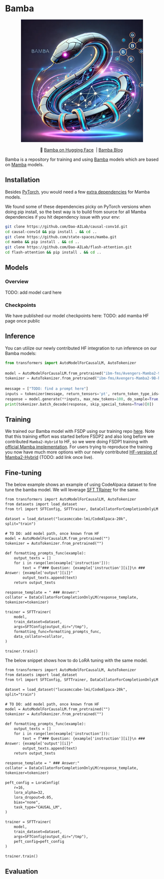 # Bamba

<p align="center">
  <img src="/bamba.jpeg" width="400"/>
</p>

<p align="center">
        🤗 <a href="https://huggingface.co/ibm-fms/Avengers-Mamba2-9B"> Bamba on Hugging Face</a>&nbsp | <a href="TODO"> Bamba Blog</a>&nbsp
<br>

Bamba is a repository for training and using [Bamba](https://huggingface.co/ibm-fms/Avengers-Mamba2-9B) models which are based on [Mamba](https://github.com/state-spaces/mamba) models.


## Installation

Besides [PyTorch](https://pytorch.org/), you would need a few [extra dependencies](https://github.com/state-spaces/mamba?tab=readme-ov-file#installation) for
Mamba models.

We found some of these dependencies picky on PyTorch versions when doing pip install, so 
the best way is to build from source for all Mamba dependencies if you hit dependency 
issue with your env:
```bash
git clone https://github.com/Dao-AILab/causal-conv1d.git
cd causal-conv1d && pip install . && cd ..
git clone https://github.com/state-spaces/mamba.git
cd mamba && pip install . && cd ..
git clone https://github.com/Dao-AILab/flash-attention.git
cd flash-attention && pip install . && cd ..
```


## Models

### Overview
TODO: add model card here

### Checkpoints
We have published our model checkpoints here: TODO: add mamba HF page once public


## Inference
You can utilize our newly contributed HF integration to run inference on our Bamba models:
```python
from transformers import AutoModelForCausalLM, AutoTokenizer

model = AutoModelForCausalLM.from_pretrained("ibm-fms/Avengers-Mamba2-9B-hf")
tokenizer = AutoTokenizer.from_pretrained("ibm-fms/Avengers-Mamba2-9B-hf")

message = ["TODO: find a prompt here"]
inputs = tokenizer(message, return_tensors='pt', return_token_type_ids=False)
response = model.generate(**inputs, max_new_tokens=100, do_sample=True, top_k=50, top_p=0.95)
print(tokenizer.batch_decode(response, skip_special_tokens=True)[0])

```


## Training

We trained our Bamba model with FSDP using our training repo [here](https://github.com/foundation-model-stack/fms-fsdp/tree/mamba-new).
Note that this training effort was started before FSDP2 and also long before we contributed
`Mamba2-Hybrid` to HF, so we were doing FSDP1 training with [official Mamba implementation](https://github.com/state-spaces/mamba).
For users trying to reproduce the training you now have much more options with our newly
contributed [HF-version of Mamba2-Hybrid]() (TODO: add link once live).


## Fine-tuning

The below example shows an example of using CodeAlpaca dataset to fine tune the bamba model. 
We will leverage [SFT TRainer](https://huggingface.co/docs/trl/en/sft_trainer#supervised-fine-tuning-trainer) for the same. 

```
from transformers import AutoModelForCausalLM, AutoTokenizer
from datasets import load_dataset
from trl import SFTConfig, SFTTrainer, DataCollatorForCompletionOnlyLM

dataset = load_dataset("lucasmccabe-lmi/CodeAlpaca-20k", split="train")

# TO DO: add model path, once known from HF
model = AutoModelForCausalLM.from_pretrained("")
tokenizer = AutoTokenizer.from_pretrained("")

def formatting_prompts_func(example):
    output_texts = []
    for i in range(len(example['instruction'])):
        text = f"### Question: {example['instruction'][i]}\n ### Answer: {example['output'][i]}"
        output_texts.append(text)
    return output_texts

response_template = " ### Answer:"
collator = DataCollatorForCompletionOnlyLM(response_template, tokenizer=tokenizer)

trainer = SFTTrainer(
    model,
    train_dataset=dataset,
    args=SFTConfig(output_dir="/tmp"),
    formatting_func=formatting_prompts_func,
    data_collator=collator,
)

trainer.train()
```

The below snippet shows how to do LoRA tuning with the same model.

```
from transformers import AutoModelForCausalLM, AutoTokenizer
from datasets import load_dataset
from trl import SFTConfig, SFTTrainer, DataCollatorForCompletionOnlyLM

dataset = load_dataset("lucasmccabe-lmi/CodeAlpaca-20k", split="train")

# TO DO: add model path, once known from HF
model = AutoModelForCausalLM.from_pretrained("")
tokenizer = AutoTokenizer.from_pretrained("")

def formatting_prompts_func(example):
    output_texts = []
    for i in range(len(example['instruction'])):
        text = f"### Question: {example['instruction'][i]}\n ### Answer: {example['output'][i]}"
        output_texts.append(text)
    return output_texts

response_template = " ### Answer:"
collator = DataCollatorForCompletionOnlyLM(response_template, tokenizer=tokenizer)

peft_config = LoraConfig(
    r=16,
    lora_alpha=32,
    lora_dropout=0.05,
    bias="none",
    task_type="CAUSAL_LM",
)

trainer = SFTTrainer(
    model,
    train_dataset=dataset,
    args=SFTConfig(output_dir="/tmp"),
    peft_config=peft_config
)

trainer.train()
```

## Evaluation



